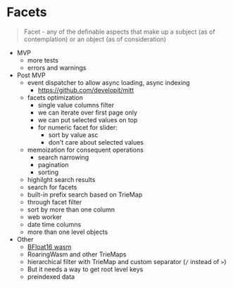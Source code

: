 # Facets

> Facet - any of the definable aspects that make up a subject (as of contemplation) or an object (as of consideration)

- MVP
  - more tests
  - errors and warnings
- Post MVP
  - event dispatcher to allow async loading, async indexing
    - https://github.com/developit/mitt
  - facets optimization
    - single value columns filter
    - we can iterate over first page only
    - we can put selected values on top
    - for numeric facet for slider:
      - sort by value asc
      - don't care about selected values
  - memoization for consequent operations
    - search narrowing
    - pagination
    - sorting
  - highilght search results
  - search for facets
  - built-in prefix search based on TrieMap
  - through facet filter
  - sort by more than one column
  - web worker
  - date time columns
  - more than one level objects
- Other
  - [BFloat16 wasm](https://github.com/tc39/proposal-float16array/issues/7)
  - RoaringWasm and other TrieMaps
  - hierarchical filter with TrieMap and custom separator (`/` instead of `>`)
  - But it needs a way to get root level keys
  - preindexed data
